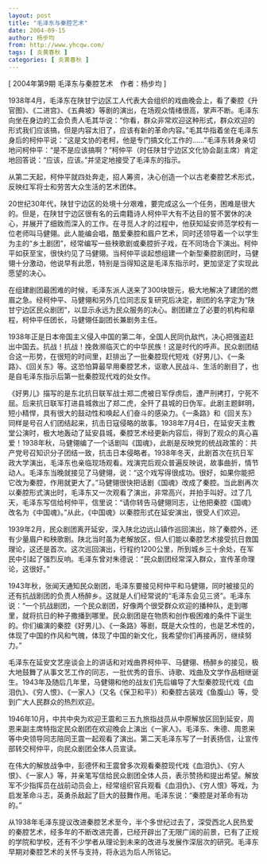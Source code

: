 ```yaml
---
layout: post
title: "毛泽东与秦腔艺术"
date: 2004-09-15
author: 杨步均
from: http://www.yhcqw.com/
tags: [ 炎黄春秋 ]
categories: [ 炎黄春秋 ]
---
```



[ 2004年第9期 毛泽东与秦腔艺术　作者：杨步均 ]


1938年4月，毛泽东在陕甘宁边区工人代表大会组织的戏曲晚会上，看了秦腔《升官图》、《二进宫》、《五典坡》等剧的演出，在场观众情绪很高，掌声不断。毛泽东向坐在身边的工会负责人毛其华说：“你看，群众非常欢迎这种形式，群众欢迎的形式我们应该搞，但是内容太旧了，应该有新的革命内容。”毛其华指着坐在毛泽东身后的柯仲平说：“这是文协的老柯，他是专门搞文化工作的……”毛泽东转身亲切地问柯仲平：“是不是应该搞啊？”柯仲平（时任陕甘宁边区文化协会副主席）肯定地回答说：“应该，应该。”并坚定地接受了毛泽东的指示。

从第二天起，柯仲平就四处奔走，招人筹资，决心创造一个以古老秦腔艺术形式，反映红军将士和劳苦大众生活的艺术团体。


20世纪30年代，陕甘宁边区的处境十分艰难，要完成这么一个任务，困难是很大的。但是，在陕甘宁边区很有名的云南籍诗人柯仲平大有不达目的誓不罢休的决心，并展开了细致而深入的工作。在寻觅人才的过程中，他获知延安师范学校有一位老师叫马健翎。此人能编会唱，酷爱秦腔和眉户艺术，同时还领导着一个以学生为主的“乡土剧团”，经常编写一些秧歌剧或秦腔折子戏，在不同场合下演出。柯仲平如获至宝，很快约见了马健翎。当柯仲平谈起想组建一个新型秦腔剧团时，马健翎十分激动，他说早有此愿，特别是当得知这是毛泽东指示时，更加坚定了实现此愿望的决心。


在组建剧团最困难的时候，毛泽东派人送来了300块银元，极大地解决了建团的燃眉之急。经柯仲平、马健翎和另外几位同志反复研究后决定，剧团的名字定为“陕甘宁边区民众剧团”，以显示永远为民众服务的决心。剧团建立了必要的机构和章程，柯仲平任团长，马健翎任副团长兼剧务主任。


1938年正是日本帝国主义侵入中国的第二年，全国人民同仇敌忾，决心把强盗赶出中国去。抗战！抗战！挽救濒临灭亡的中华民族！这是时代的呼声。民众剧团结合这一形势，在很短的时间里，赶排出了一批秦腔现代短戏《好男儿》、《一条路》、《回关东》等。这恐怕算最早用秦腔艺术，讴歌人民战斗、生活的剧目了，也是自毛泽东指示后第一批秦腔现代戏的处女作。


《好男儿》描写的是东北抗日联军战士郑二虎被日军俘虏后，遭严刑拷打，宁死不屈。后来抗日联军打进县城救出了郑二虎，全歼了县城的日伪军。此剧主题鲜明，短小精悍，具有很大的鼓动性和唤起人们奋斗的感染力。《一条路》和《回关东》同样是号召人们团结起来，抗击日寇侵略的故事。1938年7月4日，在延安天主教堂公演时，极大地轰动了延安县城，秦腔艺术经更新内容后，得到了观众的真心喜爱！1938年秋，马健翎编了一个话剧叫《国魂》，此剧是反映党的统战政策的：共产党号召知识分子团结一致，抗击日本侵略者。1938年冬天，此剧首次在抗日军政大学演出，毛泽东也亲临现场观看。戏演完后观众普遍反映说，故事曲折，情节动人。毛泽东当晚就接见了马健翎，说：“这个戏写得很成功。很好，如果你能把它改为秦腔，作用就更大了。”马健翎很快把话剧《国魂》改成了秦腔。当此剧再次以秦腔形式演出时，毛泽东又一次观看了演出，非常高兴，并拍手叫好。过了几天，毛泽东写信给柯仲平，信里说：“请你转告马健翎同志，让他把秦腔《国魂》改名为《中国魂》。”从此，《中国魂》以秦腔形式在延安演出，很受人们欢迎。


1939年2月，民众剧团离开延安，深入陕北边远山镇作巡回演出，除了秦腔外，还有少量眉户和秧歌剧。陕北当时虽为老解放区，但人们能以秦腔艺术接受抗日救国理论，这还是首次。这次巡回演出，行程约1200公里，所到城乡三十余处，在军民中引起了强烈反响。毛泽东曾对朱德说：“民众剧团经常深入群众，宣传革命理论，这很好。”


1943年秋，张闻天通知民众剧团，毛泽东要接见柯仲平和马健翎，同时被接见的还有抗战剧团的负责人杨醉乡。这就是人们经常说的“毛泽东会见三贤”。毛泽东说：“一个抗战剧团，一个民众剧团，好像两个很受群众欢迎的播种队，走到哪里，就将抗日的种子撒播到哪里。民众剧团是在物质和创作极困难的条件下诞生的。你们编演的秦腔《好男儿》、《一条路》等剧，既是大众性的，也是艺术性的，体现了中国的作风和气魄，体现了中国的新文化，我希望你们再接再厉，继续努力。”


毛泽东在延安文艺座谈会上的讲话和对戏曲界柯仲平、马健翎、杨醉乡的接见，极大地鼓舞了从事文艺工作的同志，一批优秀的音乐、诗歌、戏曲及文学作品相继诞生。1943年及随后几年里，马健翎和他的战友们先后编导了大型秦腔现代戏《血泪仇》、《穷人恨》、《一家人》（又名《保卫和平》）和秦腔古装戏《鱼腹山》等，受到广大人民群众的热烈欢迎。


1946年10月，中共中央为欢迎王震和三五九旅指战员从中原解放区回到延安，周恩来副主席特指定民众剧团在欢迎晚会上演出《一家人》。毛泽东、朱德、周恩来等中央领导同志陪同王震一起观看了演出。第二天毛泽东写了一封表扬信，让宣传部转交柯仲平，向民众剧团全体人员宣读。


在伟大的解放战争中，彭德怀和王震曾多次观看秦腔现代戏《血泪仇》、《穷人恨》、《一家人》等，并亲笔写信给民众剧团全体人员，表示赞扬和提出希望。解放军不少指挥员在战前动员会上，经常组织官兵观看《血泪仇》、《穷人恨》等戏，为启发革命斗志，英勇杀敌起了巨大的鼓舞作用。毛泽东说：“秦腔是对革命有功的。”


从1938年毛泽东提议改进秦腔艺术至今，半个多世纪过去了，深受西北人民热爱的秦腔艺术，经多年的不断改进完善，已经开辟出了无限广阔的前景，已有了正规的学院和学校，还有不少学者从理论到未来的改进与发展作深层次的研究。毛泽东早期对秦腔艺术的关怀与支持，将永远为后人所铭记。


